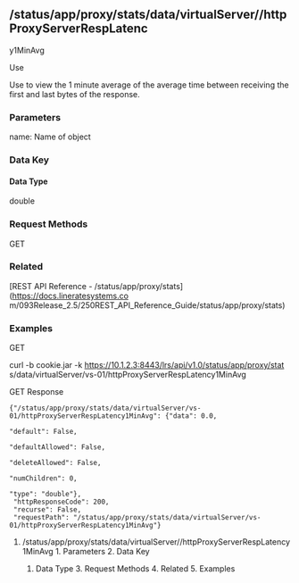 ## /status/app/proxy/stats/data/virtualServer/<name>/httpProxyServerRespLatenc
y1MinAvg

Use

Use to view the 1 minute average of the average time between receiving the
first and last bytes of the response.

### Parameters

name: Name of object

### Data Key

#### Data Type

double

### Request Methods

GET

### Related

[REST API Reference - /status/app/proxy/stats](https://docs.lineratesystems.co
m/093Release_2.5/250REST_API_Reference_Guide/status/app/proxy/stats)

### Examples

GET

curl -b cookie.jar -k https://10.1.2.3:8443/lrs/api/v1.0/status/app/proxy/stat
s/data/virtualServer/vs-01/httpProxyServerRespLatency1MinAvg

GET Response

    
    {"/status/app/proxy/stats/data/virtualServer/vs-01/httpProxyServerRespLatency1MinAvg": {"data": 0.0,
                                                                                          "default": False,
                                                                                          "defaultAllowed": False,
                                                                                          "deleteAllowed": False,
                                                                                          "numChildren": 0,
                                                                                          "type": "double"},
     "httpResponseCode": 200,
     "recurse": False,
     "requestPath": "/status/app/proxy/stats/data/virtualServer/vs-01/httpProxyServerRespLatency1MinAvg"}
    

  1. /status/app/proxy/stats/data/virtualServer/<name>/httpProxyServerRespLatency1MinAvg
    1. Parameters
    2. Data Key
      1. Data Type
    3. Request Methods
    4. Related
    5. Examples

